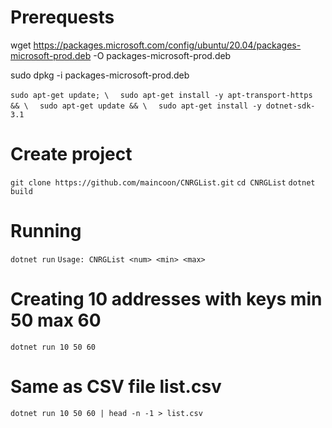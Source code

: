 # Prerequests

wget https://packages.microsoft.com/config/ubuntu/20.04/packages-microsoft-prod.deb -O packages-microsoft-prod.deb

sudo dpkg -i packages-microsoft-prod.deb

```sudo apt-get update; \```
```  sudo apt-get install -y apt-transport-https && \```
```  sudo apt-get update && \```
```  sudo apt-get install -y dotnet-sdk-3.1```


# Create project

```git clone https://github.com/maincoon/CNRGList.git```
```cd CNRGList```
```dotnet build```

# Running

```dotnet run```
```Usage: CNRGList <num> <min> <max>```

# Creating 10 addresses with keys min 50 max 60

```dotnet run 10 50 60```

# Same as CSV file list.csv

```dotnet run 10 50 60 | head -n -1 > list.csv```
